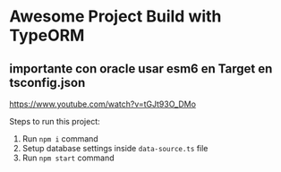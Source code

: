 # Awesome Project Build with TypeORM

## importante con oracle usar esm6 en Target en tsconfig.json
https://www.youtube.com/watch?v=tGJt93O_DMo


Steps to run this project:

1. Run `npm i` command
2. Setup database settings inside `data-source.ts` file
3. Run `npm start` command
